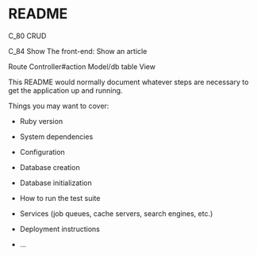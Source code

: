 # README

C_80 CRUD

C_84 Show 
The front-end: Show an article

Route
Controller#action
Model/db table
View

 

This README would normally document whatever steps are necessary to get the
application up and running.

Things you may want to cover:

* Ruby version

* System dependencies

* Configuration

* Database creation

* Database initialization

* How to run the test suite

* Services (job queues, cache servers, search engines, etc.)

* Deployment instructions

* ...
